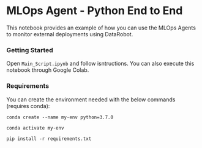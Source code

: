 # MLOps Agent - Python End to End

This notebook provides an example of how you can use the MLOps Agents to monitor external deployments using DataRobot.

### Getting Started
Open `Main_Script.ipynb` and follow isntructions. You can also execute this notebook through Google Colab.

### Requirements
You can create the environment needed with the below commands (requires conda):

`conda create --name my-env python=3.7.0`

`conda activate my-env`

`pip install -r requirements.txt`